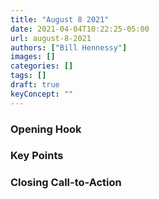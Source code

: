 ```yaml
---
title: "August 8 2021"
date: 2021-04-04T10:22:25-05:00
url: august-8-2021
authors: ["Bill Hennessy"]
images: []
categories: []
tags: []
draft: true
keyConcept: ""
---
```


### Opening Hook

### Key Points

### Closing Call-to-Action
